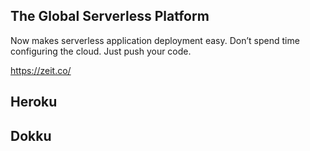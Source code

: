 ## The Global Serverless Platform

Now makes serverless application deployment easy.
Don’t spend time configuring the cloud. Just push your code.

https://zeit.co/


## Heroku



## Dokku

